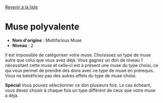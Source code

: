 [Revenir à la liste](list.md)

# Muse polyvalente

 * **Nom d'origine** : Multifarious Muse
 * **Niveau** : 2


<p> Il est impossible de catégoriser votre muse. Choisissez un type de muse autre que celui que vous avez déjà. Vous gagnez un don de niveau 1 nécessitant cette muse et celle‑ci est à présent une muse du type choisi, ce qui vous permet de prendre des dons avec ce type de muse en prérequis. Vous ne bénéficiez pas des autres effets du type de muse choisi. </p>
<p><strong>Spécial</strong> Vous pouvez sélectionner ce don plusieurs fois. Le cas échéant, vous devez choisir à chaque fois un type différent de ceux que votre muse a déjà. </p>